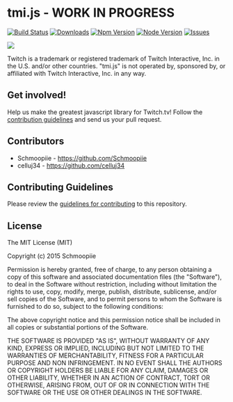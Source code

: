 # tmi.js - WORK IN PROGRESS
[![Build Status](https://secure.travis-ci.org/Schmoopiie/tmi.js.png?branch=master)](https://travis-ci.org/Schmoopiie/tmi.js) [![Downloads](http://img.shields.io/npm/dm/tmi.js.svg?style=flat)](https://www.npmjs.org/package/tmi.js) [![Npm Version](http://img.shields.io/npm/v/tmi.js.svg?style=flat)](https://www.npmjs.org/package/tmi.js) [![Node Version](https://img.shields.io/node/v/tmi.js.svg?style=flat)](https://www.npmjs.org/package/tmi.js) [![Issues](http://img.shields.io/github/issues/Schmoopiie/tmi.js.svg?style=flat)](https://github.com/Schmoopiie/tmi.js/tmi)

![](http://i.imgur.com/vsdO7N5.png)

Twitch is a trademark or registered trademark of Twitch Interactive, Inc. in the U.S. and/or other countries. "tmi.js" is not operated by, sponsored by, or affiliated with Twitch Interactive, Inc. in any way.

## Get involved!

Help us make the greatest javascript library for Twitch.tv! Follow the [contribution guidelines](./CONTRIBUTING.md) and send us your pull request.

## Contributors

- Schmoopiie - https://github.com/Schmoopiie
- celluj34 - https://github.com/celluj34

## Contributing Guidelines

Please review the [guidelines for contributing](./CONTRIBUTING.md) to this repository.

## License

The MIT License (MIT)

Copyright (c) 2015 Schmoopiie

Permission is hereby granted, free of charge, to any person obtaining a copy
of this software and associated documentation files (the "Software"), to deal
in the Software without restriction, including without limitation the rights
to use, copy, modify, merge, publish, distribute, sublicense, and/or sell
copies of the Software, and to permit persons to whom the Software is
furnished to do so, subject to the following conditions:

The above copyright notice and this permission notice shall be included in
all copies or substantial portions of the Software.

THE SOFTWARE IS PROVIDED "AS IS", WITHOUT WARRANTY OF ANY KIND, EXPRESS OR
IMPLIED, INCLUDING BUT NOT LIMITED TO THE WARRANTIES OF MERCHANTABILITY,
FITNESS FOR A PARTICULAR PURPOSE AND NON INFRINGEMENT. IN NO EVENT SHALL THE
AUTHORS OR COPYRIGHT HOLDERS BE LIABLE FOR ANY CLAIM, DAMAGES OR OTHER
LIABILITY, WHETHER IN AN ACTION OF CONTRACT, TORT OR OTHERWISE, ARISING FROM,
OUT OF OR IN CONNECTION WITH THE SOFTWARE OR THE USE OR OTHER DEALINGS IN
THE SOFTWARE.

